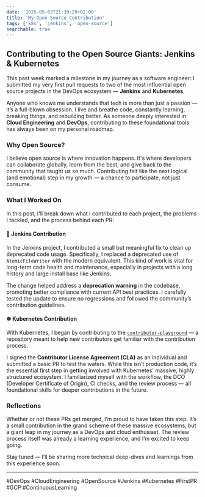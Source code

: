 ```yaml
---
date: '2025-05-03T21:39:29+02:00'
title: 'My Open Source Contribution'
tags: ['k8s', 'jenkins', 'open-source']
searchable: true
---
```


## Contributing to the Open Source Giants: Jenkins & Kubernetes

This past week marked a milestone in my journey as a software engineer: I submitted my very first pull requests to two of the most influential open source projects in the DevOps ecosystem — **Jenkins** and **Kubernetes**.

Anyone who knows me understands that tech is more than just a passion — it’s a full-blown obsession. I live and breathe code, constantly learning, breaking things, and rebuilding better. As someone deeply interested in **Cloud Engineering** and **DevOps**, contributing to these foundational tools has always been on my personal roadmap.

### Why Open Source?

I believe open source is where innovation happens. It's where developers can collaborate globally, learn from the best, and give back to the community that taught us so much. Contributing felt like the next logical (and emotional) step in my growth — a chance to participate, not just consume.

### What I Worked On

In this post, I'll break down what I contributed to each project, the problems I tackled, and the process behind each PR:

#### 🔧 Jenkins Contribution


In the Jenkins project, I contributed a small but meaningful fix to clean up deprecated code usage. Specifically, I replaced a deprecated use of `AtomicFileWriter` with the modern equivalent. This kind of work is vital for long-term code health and maintenance, especially in projects with a long history and large install base like Jenkins.

The change helped address a **deprecation warning** in the codebase, promoting better compliance with current API best practices. I carefully tested the update to ensure no regressions and followed the community’s contribution guidelines.



#### ☸️ Kubernetes Contribution


With Kubernetes, I began by contributing to the [`contributor-playground`](https://github.com/kubernetes-sigs/contributor-playground) — a repository meant to help new contributors get familiar with the contribution process.

I signed the **Contributor License Agreement (CLA)** as an individual and submitted a basic PR to test the waters. While this isn’t production code, it’s the essential first step in getting involved with Kubernetes' massive, highly structured ecosystem. I familiarized myself with the workflow, the DCO (Developer Certificate of Origin), CI checks, and the review process — all foundational skills for deeper contributions in the future.

### Reflections

Whether or not these PRs get merged, I’m proud to have taken this step. It’s a small contribution in the grand scheme of these massive ecosystems, but a giant leap in my journey as a DevOps and cloud enthusiast. The review process itself was already a learning experience, and I’m excited to keep going.

Stay tuned — I’ll be sharing more technical deep-dives and learnings from this experience soon.

---

\#DevOps \#CloudEngineering \#OpenSource \#Jenkins \#Kubernetes \#FirstPR \#GCP \#ContinuousLearning
